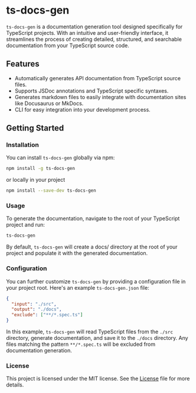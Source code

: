 # ts-docs-gen

`ts-docs-gen` is a documentation generation tool designed specifically for TypeScript projects. With an intuitive and user-friendly interface, it streamlines the process of creating detailed, structured, and searchable documentation from your TypeScript source code.

## Features

- Automatically generates API documentation from TypeScript source files.
- Supports JSDoc annotations and TypeScript specific syntaxes.
- Generates markdown files to easily integrate with documentation sites like Docusaurus or MkDocs.
- CLI for easy integration into your development process.

## Getting Started

### Installation

You can install `ts-docs-gen` globally via npm:

```bash
npm install -g ts-docs-gen
```
or locally in your project
```bash
npm install --save-dev ts-docs-gen
```

### Usage
To generate the documentation, navigate to the root of your TypeScript project and run:

```bash
ts-docs-gen
```
By default, `ts-docs-gen` will create a docs/ directory at the root of your project and populate it with the generated documentation.

### Configuration
You can further customize `ts-docs-gen` by providing a configuration file in your project root. Here's an example `ts-docs-gen.json` file:

```json
{
  "input": "./src",
  "output": "./docs",
  "exclude": ["**/*.spec.ts"]
}
```
In this example, `ts-docs-gen` will read TypeScript files from the `./src` directory, generate documentation, and save it to the `./docs` directory. Any files matching the pattern `**/*.spec.ts` will be excluded from documentation generation.

### License

This project is licensed under the MIT license. See the [License](https://github.com/kuttim/ts-docs-gen/LICENSE) file for more details.
